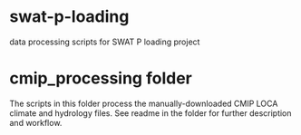# swat-p-loading
data processing scripts for SWAT P loading project


# cmip_processing folder
The scripts in this folder process the manually-downloaded CMIP LOCA climate and hydrology files. See readme in the folder for further description and workflow.